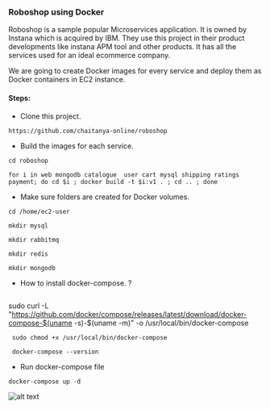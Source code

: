 ### Roboshop using Docker

Roboshop is a sample popular Microservices application. It is owned by Instana which is acquired by IBM. They use this project in their product developments like instana APM tool and other products. It has all the services used for an ideal ecommerce company.

We are going to create Docker images for every service and deploy them as Docker containers in EC2 instance.

#### Steps:
* Clone this project.
```
https://github.com/chaitanya-online/roboshop
```
* Build the images for each service.
```
cd roboshop
```
```
for i in web mongodb catalogue  user cart mysql shipping ratings payment; do cd $i ; docker build -t $i:v1 . ; cd .. ; done
```
* Make sure folders are created for Docker volumes.
```
cd /home/ec2-user
```
```
mkdir mysql
```
```
mkdir rabbitmq
```
```
mkdir redis
```
```
mkdir mongodb
```
* How to install docker-compose. ?
```
```
sudo curl -L "https://github.com/docker/compose/releases/latest/download/docker-compose-$(uname -s)-$(uname -m)" -o /usr/local/bin/docker-compose
```
 sudo chmod +x /usr/local/bin/docker-compose
```
```
 docker-compose --version
 ```
* Run docker-compose file
```
docker-compose up -d
```

![alt text](roboshop.png)
